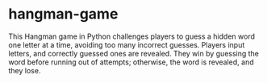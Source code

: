 # hangman-game
This Hangman game in Python challenges players to guess a hidden word one letter at a time, avoiding too many incorrect guesses. Players input letters, and correctly guessed ones are revealed. They win by guessing the word before running out of attempts; otherwise, the word is revealed, and they lose.

